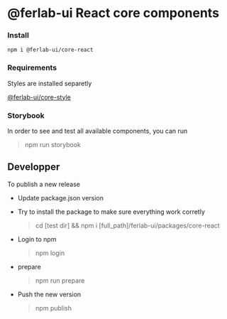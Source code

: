 # @ferlab-ui React core components

### Install

    npm i @ferlab-ui/core-react

### Requirements

Styles are installed separetly

[@ferlab-ui/core-style](github/)


### Storybook

In order to see and test all available components, you can run 

> npm run storybook


## Developper

To publish a new release

- Update package.json version
- Try to install the package to make sure everything work corretly
    > cd [test dir] && npm i [full_path]/ferlab-ui/packages/core-react
- Login to npm
    > npm login
  
- prepare
  > npm run prepare
- Push the new version
    > npm publish

